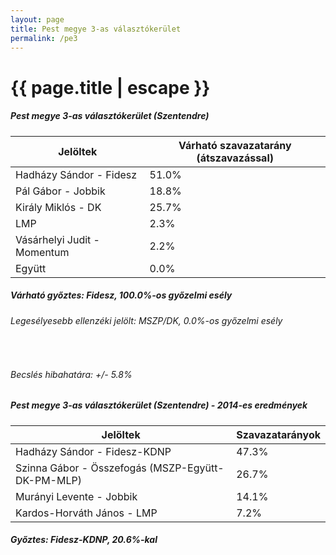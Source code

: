 ```yaml
---
layout: page
title: Pest megye 3-as választókerület
permalink: /pe3
---
```


<h1 class="page-title">{{ page.title | escape }}</h1>

<div class="section">
    <div class="row">
          <div class="col s12">
		  <h5>Pest megye 3-as választókerület (Szentendre)</h5>
            <table class="responsive-table">
              <thead>
                <tr>
                    <th>Jelöltek</th>
                    <th>Várható szavazatarány (átszavazással)</th>
                </tr>
              </thead>
              <tbody>
             <tr>
                  <td>Hadházy Sándor - Fidesz</td>
				  <td id="id_fidesz">51.0%</td>
			</tr>
			<tr><td>Pál Gábor - Jobbik</td><td id="id_jobbik">18.8%</td></tr>
<tr>
                  <td>Király Miklós - DK</td>
				  <td id="id_baloldal">25.7%</td>
			</tr>
			<tr>
                  <td>LMP</td>
				  <td id="lmp">2.3%</td>
			</tr>
			<tr>
				  <td>Vásárhelyi Judit - Momentum</td>
				  <td id="momentum">2.2%</td>
			</tr>
<tr>
<td>Együtt</td>
<td id="egyutt">0.0%</td>
</tr>                
              </tbody>
            </table>
			<h5>Várható győztes: <span id="gyoztes">Fidesz, </span><span id="esely">100.0%</span><span>-os győzelmi esély</span></h5>
			<h6>Legesélyesebb ellenzéki jelölt: <span id="masodik">MSZP/DK, </span><span id="esely2">0.0%</span><span>-os győzelmi esély</span></h6>
			<br/>
			<h6>Becslés hibahatára: +/- 5.8%</h6>
          </div>
    </div>
</div>

<div class="section">
    <div class="row">
          <div class="col s12">
		  <h5>Pest megye 3-as választókerület (Szentendre) - 2014-es eredmények</h5>
            <table class="responsive-table">
              <thead>
                <tr>
                    <th>Jelöltek</th>
                    <th>Szavazatarányok</th>
                </tr>
              </thead>
              <tbody>
             <tr>
                  <td>Hadházy Sándor - Fidesz-KDNP</td>
				  <td>47.3%</td>
			</tr>
			<tr>
			      <td>Szinna Gábor - Összefogás (MSZP-Együtt-DK-PM-MLP)</td>
				  <td>26.7%</td>  
			</tr>
			<tr>
			      <td>Murányi Levente - Jobbik</td>
				  <td>14.1%</td>
			</tr>
			<tr>
				  <td>Kardos-Horváth János - LMP</td>
				  <td>7.2%</td>
			</tr>  	
              </tbody>
            </table>
			<h5>Győztes: Fidesz-KDNP, 20.6%-kal</h5>
          </div>
    </div>
</div>
